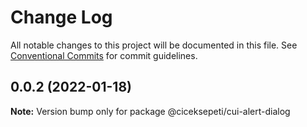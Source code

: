 # Change Log

All notable changes to this project will be documented in this file.
See [Conventional Commits](https://conventionalcommits.org) for commit guidelines.

## 0.0.2 (2022-01-18)

**Note:** Version bump only for package @ciceksepeti/cui-alert-dialog
